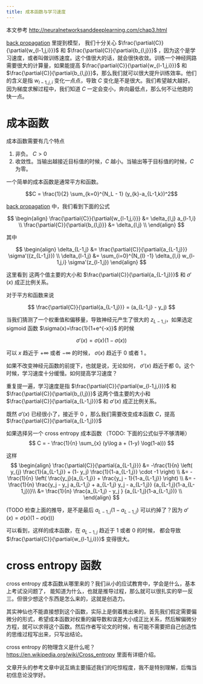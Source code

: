 ```yaml
---
title: 成本函数与学习速度
---
```


本文参考 http://neuralnetworksanddeeplearning.com/chap3.html


[back propagation](2017-03-05-backpropagation.html) 里提到模型，
我们十分关心 $\frac{\partial{C}}{\partial{w_{l-1,j,i}}}$ 和 $\frac{\partial{C}}{\partial{b_{l,j}}}$ ，因为这个是学习速度，或者叫做训练速度。这个值很大的话，就会很快收敛。训练一个神经网路需要很大的计算量，如果能提高  $\frac{\partial{C}}{\partial{w_{l-1,j,i}}}$  和 $\frac{\partial{C}}{\partial{b_{l,j}}}$，那么我们就可以很大提升训练效率。他们的含义是指 ${w_{l-1,j,i}}$ 变化一点点，导致 $C$ 变化是不是很大。我们希望越大越好。因为梯度求解过程中，我们知道 $C$ 一定会变小，奔向最低点，那么何不让他跑的快一点。

# 成本函数

成本函数需要有几个特点

1. 非负。 $C>0$
2. 收敛性。当输出越接近目标值的时候，$C$ 越小。当输出等于目标值的时候，$C$ 为零。

一个简单的成本函数是通常平方和函数。

$$C = \frac{1}{2} \sum_{k=0}^{N_L - 1} (y_{k}-a_{L-1,k})^2$$

[back propagation](2017-03-05-backpropagation.html) 中，我们看到下面的公式

$$
\begin{align}
\frac{\partial{C}}{\partial{w_{l-1,j,i}}}
   &= \delta_{l,j} a_{l-1,i} \\
\frac{\partial{C}}{\partial{b_{l,j}}} &=  \delta_{l,j} \\
\end{align}
$$

其中

$$
\begin{align}
\delta_{L-1,j} &=
\frac{\partial{C}}{\partial{a_{L-1,j}}} \sigma'({z_{L-1,j}}) \\
\delta_{l-1,j} &= \sum_{i=0}^{N_{l} -1}
    \delta_{l,i} w_{l-1,j,i} \sigma'(z_{l-1,j})
\end{align}
$$



这里看到 这两个值主要的大小和 $\frac{\partial{C}}{\partial{a_{L-1,j}}}$ 和 $\sigma'(x)$ 成正比例关系。

对于平方和函数来说

$$ \frac{\partial{C}}{\partial{a_{L-1,j}}} = (a_{L-1,j} - y_j) $$

当我们猜测了一个权重值和偏移量，导致神经元产生了很大的 $z_{L-1,j}$，如果选定 sigmoid 函数 $\sigma(x)=\frac{1}{1+e^{-x}}$ 的时候

$$\sigma'(x) = \sigma(x) (1- \sigma(x))$$

可以 $x$ 趋近于 $+\infty$ 或者 $-\infty$ 的时候， $\sigma(x)$ 趋近于 $0$ 或者 $1$ 。

如果不改变神经元函数的前提下，也就是说，无论如何， $\sigma'(x)$ 趋近于都 $0$。这个时候，学习速度十分缓慢。如何提高学习速度？

重复提一遍，学习速度是指 $\frac{\partial{C}}{\partial{w_{l-1,j,i}}}$ 和 $\frac{\partial{C}}{\partial{b_{l,j}}}$ 这两个值主要的大小和 $\frac{\partial{C}}{\partial{a_{L-1,j}}}$ 和 $\sigma'(x)$ 成正比例关系。

既然 $\sigma'(x)$ 已经很小了，接近于 $0$ ，那么我们需要改变成本函数 $C$，提高
$\frac{\partial{C}}{\partial{a_{L-1,j}}}$

如果选择另一个 cross entropy 成本函数
（TODO: 下面的公式似乎不够清晰）
$$
C = - \frac{1}{n} \sum_{x} (y\log a + (1-y) \log(1-a)))
$$

这样
$$
\begin{align}
 \frac{\partial{C}}{\partial{a_{L-1,j}}}
 &= -\frac{1}{n} \left(
   y_{j} \frac{1}{a_{L-1,j}} +
   (1- y_j) \frac{1}{1-a_{L-1,j}} \cdot -1
   \right)
 \\
 &= -\frac{1}{n} \left(
   \frac{y_j}{a_{L-1,j}} +
   \frac{y_j - 1}{1-a_{L-1,j}}
   \right) \\
 &= -\frac{1}{n}
     \frac{y_j - y_j a_{L-1,j} + a_{L-1,j} y_j - a_{L-1,j}}
     {a_{L-1,j}(1-a_{L-1,j})}\\
 &= \frac{1}{n}
          \frac{a_{L-1,j} - y_j }
          {a_{L-1,j}(1-a_{L-1,j})}
   \\
\end{align}
$$

(TODO 检查上面的推导，是不是最后 ${a_{L-1,j}(1-a_{L-1,j})}$ 可以约掉了？因为 $\sigma'(x) = \sigma(x) (1- \sigma(x))$)

可以看到，这样的成本函数，在 $a_{L-1,j}$ 趋近于 $1$ 或者 $0$ 的时候， 都会导致 $\frac{\partial{C}}{\partial{w_{l-1,j,i}}}$ 变得很大。

# cross entropy 函数

cross entropy 成本函数从哪里来的？我们从小的应试教育中，学会是什么，基本上考试没问题了，
能知道为什么，也就是推导过程，那么就可以很扎实的举一反三。但很少想这个东西是怎么来的，这就是创造力。

其实神仙也不能直接想到这个函数，实际上是倒着推出来的。首先我们假定需要偏微分的形式，希望成本函数对权重的偏导数和误差大小成正比关系，然后解偏微分方程，就可以求得这个函数。然后作者写论文的时候，有可能不需要把自己创造性的思维过程写出来，只写出结论。

cross entropy 的物理含义是什么呢？ https://en.wikipedia.org/wiki/Cross_entropy 里面有详细介绍。

文章开头的参考文章中说互熵主要描述我们的吃惊程度，我不是特别理解，后悔当初信息论没学好。

